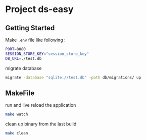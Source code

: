 # Project ds-easy


## Getting Started


Make `.env` file like following :

```bash
PORT=8080
SESSION_STORE_KEY="session_store_key"
DB_URL=./test.db
```

migrate database
```bash
migrate -database "sqlite://test.db" -path db/migrations/ up
```

## MakeFile

run and live reload the application
```bash
make watch
```

clean up binary from the last build
```bash
make clean
```
